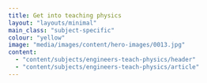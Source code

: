 ```yaml
---
title: Get into teaching physics
layout: "layouts/minimal"
main_class: "subject-specific"
colour: "yellow"
image: "media/images/content/hero-images/0013.jpg"
content:
  - "content/subjects/engineers-teach-physics/header"
  - "content/subjects/engineers-teach-physics/article"
---
```


